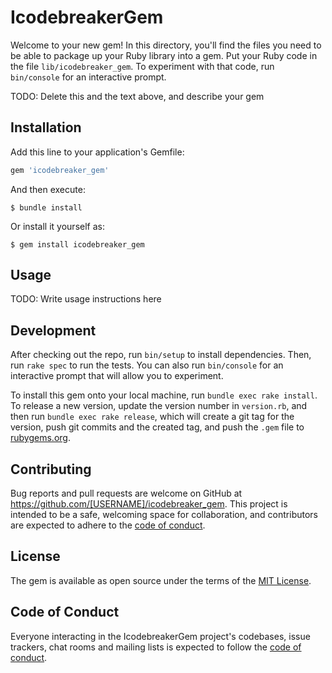 # IcodebreakerGem

Welcome to your new gem! In this directory, you'll find the files you need to be able to package up your Ruby library into a gem. Put your Ruby code in the file `lib/icodebreaker_gem`. To experiment with that code, run `bin/console` for an interactive prompt.

TODO: Delete this and the text above, and describe your gem

## Installation

Add this line to your application's Gemfile:

```ruby
gem 'icodebreaker_gem'
```

And then execute:

    $ bundle install

Or install it yourself as:

    $ gem install icodebreaker_gem

## Usage

TODO: Write usage instructions here

## Development

After checking out the repo, run `bin/setup` to install dependencies. Then, run `rake spec` to run the tests. You can also run `bin/console` for an interactive prompt that will allow you to experiment.

To install this gem onto your local machine, run `bundle exec rake install`. To release a new version, update the version number in `version.rb`, and then run `bundle exec rake release`, which will create a git tag for the version, push git commits and the created tag, and push the `.gem` file to [rubygems.org](https://rubygems.org).

## Contributing

Bug reports and pull requests are welcome on GitHub at https://github.com/[USERNAME]/icodebreaker_gem. This project is intended to be a safe, welcoming space for collaboration, and contributors are expected to adhere to the [code of conduct](https://github.com/[USERNAME]/icodebreaker_gem/blob/master/CODE_OF_CONDUCT.md).

## License

The gem is available as open source under the terms of the [MIT License](https://opensource.org/licenses/MIT).

## Code of Conduct

Everyone interacting in the IcodebreakerGem project's codebases, issue trackers, chat rooms and mailing lists is expected to follow the [code of conduct](https://github.com/[USERNAME]/icodebreaker_gem/blob/master/CODE_OF_CONDUCT.md).
